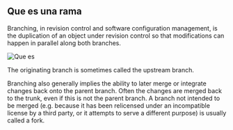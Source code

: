 ## Que es una rama

Branching, in revision control and software configuration management, is the duplication of an object under revision control  so that modifications can happen in parallel along both branches.

![Que es ](https://git-scm.com/figures/18333fig0309-tn.png)


The originating branch is sometimes called the upstream branch.

Branching also generally implies the ability to later merge or integrate changes back onto the parent branch. Often the changes are merged back to the trunk, even if this is not the parent branch. A branch not intended to be merged (e.g. because it has been relicensed under an incompatible license by a third party, or it attempts to serve a different purpose) is usually called a fork.

